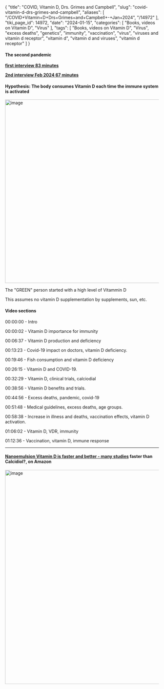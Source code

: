 {
    "title": "COVID, Vitamin D, Drs. Grimes and Campbell",
    "slug": "covid-vitamin-d-drs-grimes-and-campbell",
    "aliases": [
        "/COVID+Vitamin+D+Drs+Grimes+and+Campbell+-+Jan+2024",
        "/14972"
    ],
    "tiki_page_id": 14972,
    "date": "2024-01-15",
    "categories": [
        "Books, videos on Vitamin D",
        "Virus"
    ],
    "tags": [
        "Books, videos on Vitamin D",
        "Virus",
        "excess deaths",
        "genetics",
        "immunity",
        "vaccination",
        "virus",
        "viruses and vitamin d receptor",
        "vitamin d",
        "vitamin d and viruses",
        "vitamin d receptor"
    ]
}


#### The second pandemic

 **[first interview 83 minutes](https://www.youtube.com/watch?v=sp21CPCVNAw&ab_channel=Dr.JohnCampbell)** 

 **[2nd interview Feb 2024 67 minutes](https://www.youtube.com/watch?v=2hO7fniCbmw&t=3577s&ab_channel=Dr.JohnCampbell)** 

#### Hypothesis: The body consumes Vitamin D each time the immune system is activated

<img src="https://d1bk1kqxc0sym.cloudfront.net/attachments/png/vaccinations-might-reduce-vitamin-d.png" alt="image" width="600">

The "GREEN" person started with a high level of Vitammin D

This assumes no vitamin D supplementation by supplements, sun, etc.

#### Video sections

00:00:00 - Intro

00:00:02 - Vitamin D importance for immunity

00:06:37 - Vitamin D production and deficiency

00:13:23 - Covid-19 impact on doctors, vitamin D deficiency.

00:19:46 - Fish consumption and vitamin D deficiency

00:26:15 - Vitamin D and COVID-19.

00:32:29 - Vitamin D, clinical trials, calciodial

00:38:56 - Vitamin D benefits and trials.

00:44:56 - Excess deaths, pandemic, covid-19

00:51:48 - Medical guidelines, excess deaths, age groups.

00:58:38 - Increase in illness and deaths, vaccination effects, vitamin D activation.

01:06:02 - Vitamin D, VDR, immunity

01:12:36 - Vaccination, vitamin D, immune response

---

#### [Nanoemulsion Vitamin D is faster and better - many studies](/posts/nanoemulsion-vitamin-d-is-faster-and-better-many-studies) faster than Calcidiol?, on Amazon

<img src="https://d1bk1kqxc0sym.cloudfront.net/attachments/jpeg/6-vitamin-d-bottles.jpg" alt="image" width="700">